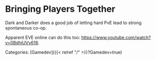 # Bringing Players Together

Dark and Darker does a good job of letting hard PvE lead to strong spontaneous
co-op.

Apparent EVE online can do this too: https://www.youtube.com/watch?v=0BdhiUVv618.

Categories: [Gamedev]({{< relref "/" >}}?Gamedev=true)